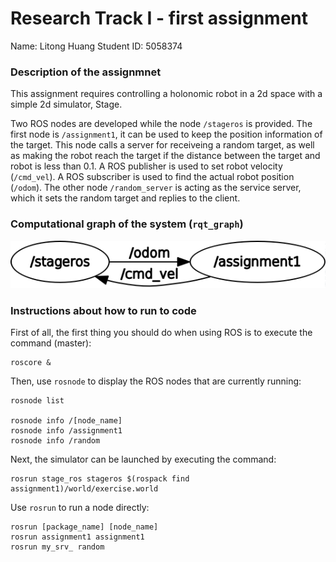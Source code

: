 # Research Track I - first assignment
Name: Litong Huang 
Student ID: 5058374

### Description of the assignmnet
This assignment requires controlling a holonomic robot in a 2d space with a simple 2d simulator, Stage. 

Two ROS nodes are developed while the node `/stageros` is provided. The first node is `/assignment1`, it can be used to keep the position information of the target. This node calls a server for receiveing a random target, as well as making the robot reach the target if the distance between the target and robot is less than 0.1. A ROS publisher is used to set robot velocity (`/cmd_vel`). A ROS subscriber is used to find the actual robot position (`/odom`). The other node `/random_server` is acting as the service server, which it sets the random target and replies to the client.

### Computational graph of the system (`rqt_graph`)

![the graph of system](rosgraph.png)



### Instructions about how to run to code

First of all, the first thing you should do when using ROS is to execute the command (master):

```
roscore &
```

Then, use `rosnode` to display the ROS nodes that are currently running:
```
rosnode list

rosnode info /[node_name]
rosnode info /assignment1
rosnode info /random
```

Next, the simulator can be launched by executing the command:

```
rosrun stage_ros stageros $(rospack find assignment1)/world/exercise.world
```

Use `rosrun` to run a node directly:
```
rosrun [package_name] [node_name]
rosrun assignment1 assignment1
rosrun my_srv_ random
```






